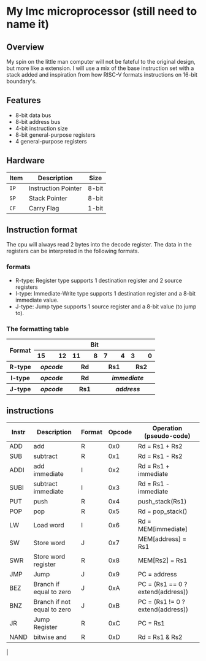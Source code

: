 # My lmc microprocessor (still need to name it)

## Overview
My spin on the little man computer will not be fateful to the original design, but more like a extension.
I will use a mix of the base instruction set with a stack added and inspiration from how RISC-V formats instructions on 16-bit boundary's.

## Features
- 8-bit data bus
- 8-bit address bus
- 4-bit instruction size
- 8-bit general-purpose registers
- 4 general-purpose registers


## Hardware
|Item|Description|Size|
|---|---|---|
|`IP`|Instruction Pointer|8-bit|
|`SP`|Stack Pointer|8-bit|
|`CF`|Carry Flag|1-bit|

## Instruction format
The cpu will always read 2 bytes into the decode register. The data in the registers can be interpreted in the following formats.

### formats
- R-type: Register type supports 1 destination register and 2 source registers
- I-type: Immediate-Write type supports 1 destination register and a 8-bit immediate value.
- J-type: Jump type supports 1 source register and a 8-bit value (to jump to).

### The formatting table
<table>
<tbody style="text-align: center;">
    <tr>
        <th rowspan="2">Format</th>
        <th colspan="4">Bit</th>
    </tr>
    <tr>
        <th>15&nbsp;&nbsp;&nbsp;&nbsp;&nbsp;&nbsp;&nbsp;&nbsp;12</th>
        <th>11&nbsp;&nbsp;&nbsp;&nbsp;&nbsp;&nbsp;&nbsp;&nbsp;8</th>
        <th>7&nbsp;&nbsp;&nbsp;&nbsp;&nbsp;&nbsp;&nbsp;&nbsp;4</th>
        <th>3&nbsp;&nbsp;&nbsp;&nbsp;&nbsp;&nbsp;&nbsp;&nbsp;0</th>
    </tr>
    <tr>
        <th>R-type</th>
        <th><em>opcode</em></th>
        <th>Rd</th>
        <th>Rs1</th>
        <th>Rs2</th>
    </tr>
    <tr>
        <th>I-type</th>
        <th><em>opcode</em></th>
        <th>Rd</th>
        <th colspan="2"><em>immediate</em></th>
    </tr>
    <tr>
        <th>J-type</th>
        <th><em>opcode</em></th>
        <th>Rs1</th>
        <th colspan="2"><em>address</em></th>
    </tr>
</tbody>
</table>

## instructions
|Instr|Description|Format|Opcode|Operation (pseudo-code)|
|---|---|---|---|---|
|ADD|add|R|0x0|Rd = Rs1 + Rs2|
|SUB|subtract|R|0x1|Rd = Rs1 - Rs2|
|ADDI|add immediate|I|0x2|Rd = Rs1 + immediate|
|SUBI|subtract immediate|I|0x3|Rd = Rs1 - immediate|
|PUT|push|R|0x4|push_stack(Rs1)|
|POP|pop|R|0x5|Rd = pop_stack()|
|LW|Load word|I|0x6|Rd = MEM[immediate]|
|SW|Store word|J|0x7|MEM[address] = Rs1|
|SWR|Store word register|R|0x8|MEM[Rs2] = Rs1|
|JMP|Jump|J|0x9|PC = address|
|BEZ|Branch if equal to zero|J|0xA|PC = (Rs1 == 0 ? extend(address))|
|BNZ|Branch if not equal to zero|J|0xB|PC = (Rs1 != 0 ? extend(address))|
|JR|Jump Register|R|0xC|PC = Rs1|
|NAND|bitwise and|R|0xD|Rd = Rs1 & Rs2|
|
